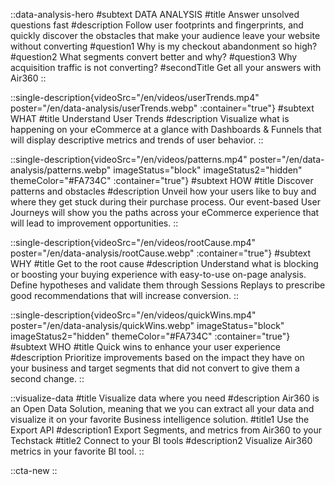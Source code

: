 ::data-analysis-hero
#subtext
DATA ANALYSIS
#title
Answer unsolved questions fast
#description
Follow user footprints and fingerprints, and quickly discover the obstacles that make your audience leave your website without converting 
#question1
Why is my checkout abandonment so high?
#question2
What segments convert better and why?
#question3
Why acquisition traffic is not converting?
#secondTitle
Get all your answers with Air360
::

::single-description{videoSrc="/en/videos/userTrends.mp4" poster="/en/data-analysis/userTrends.webp" :container="true"}
#subtext
WHAT
#title
Understand User Trends 
#description
Visualize what is happening on your eCommerce at a glance with Dashboards & Funnels that will display descriptive metrics and trends of user behavior.
::

::single-description{videoSrc="/en/videos/patterns.mp4" poster="/en/data-analysis/patterns.webp" imageStatus="block" imageStatus2="hidden" themeColor="#FA734C" :container="true"}
#subtext
HOW
#title
Discover patterns and obstacles
#description
Unveil how your users like to buy and where they get stuck during their purchase process. Our event-based User Journeys will show you the paths across your eCommerce experience that will lead to improvement opportunities.
::

::single-description{videoSrc="/en/videos/rootCause.mp4" poster="/en/data-analysis/rootCause.webp" :container="true"}
#subtext
WHY
#title
Get to the root cause
#description
Understand what is blocking or boosting your buying experience with easy-to-use on-page analysis. Define hypotheses and validate them through Sessions Replays to prescribe good recommendations that will increase conversion.
::

::single-description{videoSrc="/en/videos/quickWins.mp4" poster="/en/data-analysis/quickWins.webp" imageStatus="block" imageStatus2="hidden" themeColor="#FA734C" :container="true"}
#subtext
WHO
#title
Quick wins to enhance your user experience
#description
Prioritize improvements based on the impact they have on your business and target segments that did not convert to give them a second change.
::

::visualize-data
#title
Visualize data where you need
#description
Air360 is an Open Data Solution, meaning that we you can extract all your data and visualize it on your favorite Business intelligence solution.
#title1
Use the Export API
#description1
Export Segments, and metrics from Air360 to your Techstack
#title2
Connect to your BI tools
#description2
Visualize Air360 metrics in your favorite BI tool.
::

::cta-new
::